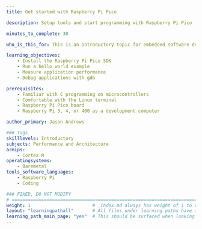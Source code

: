 ```yaml
---
title: Get started with Raspberry Pi Pico

description: Setup tools and start programming with Raspberry Pi Pico

minutes_to_complete: 30

who_is_this_for: This is an introductory topic for embedded software developers new to Raspberry Pi Pico.

learning_objectives: 
    - Install the Raspberry Pi Pico SDK
    - Run a hello world example
    - Measure application performance
    - Debug applications with gdb

prerequisites:
    - Familiar with C programming on microcontrollers
    - Comfortable with the Linux terminal 
    - Raspberry Pi Pico board
    - Raspberry Pi 3, 4, or 400 as a development computer

author_primary: Jason Andrews

### Tags
skilllevels: Introductory
subjects: Performance and Architecture
armips:
    - Cortex-M
operatingsystems:
    - Baremetal
tools_software_languages:
    - Raspberry Pi
    - Coding

### FIXED, DO NOT MODIFY
# ================================================================================
weight: 1                       # _index.md always has weight of 1 to order correctly
layout: "learningpathall"       # All files under learning paths have this same wrapper
learning_path_main_page: "yes"  # This should be surfaced when looking for related content. Only set for _index.md of learning path content.
---
```


